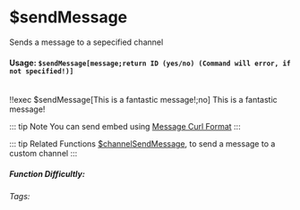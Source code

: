 # $sendMessage
Sends a message to a sepecified channel

#### Usage: `$sendMessage[message;return ID (yes/no) (Command will error, if not specified!)]`
<br/>
<discord-messages>
	<discord-message :bot="false" role-color="#ffcc9a" author="Member">
		!!exec $sendMessage[This is a fantastic message!;no]
	</discord-message>
	<discord-message :bot="true" role-color="#0099ff" author="Custom Command" avatar="https://media.discordapp.net/avatars/725721249652670555/781224f90c3b841ba5b40678e032f74a.webp">
		This is a fantastic message!
	</discord-message>
</discord-messages>

::: tip Note
You can send embed using [Message Curl Format](.../CodeReferences/ref.message_curl_format.md)
:::

::: tip Related Functions
[$channelSendMessage](../Text/channelSendMessage.md), to send a message to a custom channel
:::


##### Function Difficultly: <Badge type="warning" text="Medium" vertical="middle" /> 
###### Tags: <Badge type="tip" text="Send" vertical="middle" /> <Badge type="tip" text="Message" vertical="middle" /> <Badge type="tip" text="ChannelUsed" vertical="middle" /> <Badge type="tip" text="Messages" vertical="middle" />
